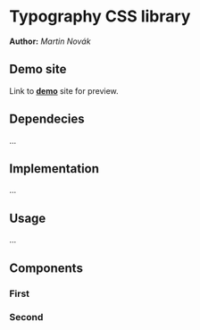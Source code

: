 # Typography CSS library
**Author:** *Martin Novák*
## Demo site
Link to **[demo](https://pslib-cz.github.io/2021l4web-typographic-library-Martin-1-Novak/)** site for preview.
## Dependecies
...
## Implementation
...
## Usage
...
## Components
### First
### Second
